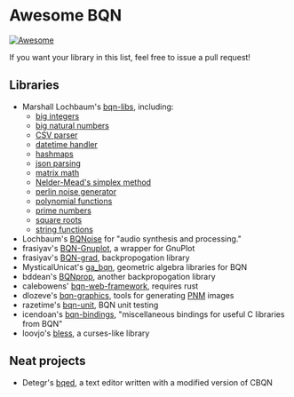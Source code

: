 # Awesome BQN
[![Awesome](https://awesome.re/badge.svg)](https://awesome.re)

If you want your library in this list, feel free to issue
a pull request!

## Libraries
- Marshall Lochbaum's [bqn-libs](https://github.com/mlochbaum/bqn-libs), including:
  - [big integers](https://github.com/mlochbaum/bqn-libs/blob/master/bigint.bqn)
  - [big natural numbers](https://github.com/mlochbaum/bqn-libs/blob/master/bignat.bqn)
  - [CSV parser](https://github.com/mlochbaum/bqn-libs/blob/master/csv.bqn)
  - [datetime handler](https://github.com/mlochbaum/bqn-libs/blob/master/datetime.bqn)
  - [hashmaps](https://github.com/mlochbaum/bqn-libs/blob/master/hashmap.bqn)
  - [json parsing](https://github.com/mlochbaum/bqn-libs/blob/master/json.bqn)
  - [matrix math](https://github.com/mlochbaum/bqn-libs/blob/master/matrix.bqn)
  - [Nelder-Mead's simplex method](https://github.com/mlochbaum/bqn-libs/blob/master/min.bqn)
  - [perlin noise generator](https://github.com/mlochbaum/bqn-libs/blob/master/perlin.bqn)
  - [polynomial functions](https://github.com/mlochbaum/bqn-libs/blob/master/polynomial.bqn)
  - [prime numbers](https://github.com/mlochbaum/bqn-libs/blob/master/primes.bqn)
  - [square roots](https://github.com/mlochbaum/bqn-libs/blob/master/roots.bqn)
  - [string functions](https://github.com/mlochbaum/bqn-libs/blob/master/strings.bqn)
- Lochbaum's [BQNoise](https://github.com/mlochbaum/BQNoise) for
  "audio synthesis and processing."
- frasiyav's [BQN-Gnuplot](https://github.com/frasiyav/BQN-Gnuplot), a wrapper
  for GnuPlot
- frasiyav's [BQN-grad](https://github.com/frasiyav/BQN-grad), backpropogation
  library
- MysticalUnicat's [ga_bqn](https://github.com/MysticalUnicat/ga_bqn), geometric
  algebra libraries for BQN
- bddean's [BQNprop](https://github.com/bddean/BQNprop), another backpropogation
  library
- calebowens' [bqn-web-framework](https://github.com/calebowens/bqn-web-framework),
  requires rust
- dlozeve's [bqn-graphics](https://github.com/dlozeve/bqn-graphics), tools for
  generating [PNM](https://netpbm.sourceforge.net/doc/pnm.html) images
- razetime's [bqn-unit](https://github.com/razetime/bqn-unit), BQN unit testing
- icendoan's [bqn-bindings](https://github.com/icendoan/bqn-bindings),
  "miscellaneous bindings for useful C libraries from BQN"
- loovjo's [bless](https://github.com/loovjo/bless), a curses-like library

## Neat projects
- Detegr's [bqed](https://github.com/Detegr/bqed), a text editor written with a modified
  version of CBQN
